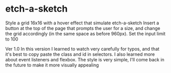 # etch-a-sketch

Style a grid 16x16 with a hover effect that simulate etch-a-sketch
Insert a button at the top of the page that prompts the user for a size, and change the grid accordingly (in the same space as before 960px). Set the input limit to 100

Ver 1.0
In this version I learned to watch very carefully for typos, and that it's best to copy paste the class and id in selectors.
I also learned more about event listeners and flexbox.
The style is very simple, I'll come back in the future to make it more visually appealing